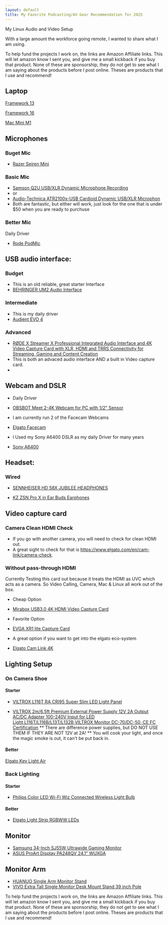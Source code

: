 ```yaml
---
layout: default
title: My Favorite Podcasting/AV Gear Recommendation for 2025
---
```


My Linux Audio and Video Setup

With a large amount the workforce going remote, I wanted to share what I am using.

To help fund the projects I work on, the links are Amazon Affiliate links. This will let amazon know I sent you, and give me a small kickback if you buy that product. None of these are sponsorship, they do not get to see what I am saying about the products before I post online. Theses are products that I use and recommend!

## Laptop 

[Framework 13](https://frame.work/products/laptop13-diy-intel-ultra-1) 

[Framework 16](https://frame.work/products/laptop16-diy-amd-7040)

[Mac Mini M1](https://amzn.to/3EEydC6)

## Microphones

### Buget Mic

* [Razer Seiren Mini](https://amzn.to/3OXjXqw)

### Basic Mic

* [Samson Q2U USB/XLR Dynamic Microphone Recording](https://amzn.to/3uU3hcH)
* or
* [Audio-Technica ATR2100x-USB Cardioid Dynamic USB/XLR Microphon](https://amzn.to/4jN5xah)
* Both are fantastic, but either will work, just look for the one that is under $50 when you are ready to purchuse

### Better Mic

Daily Driver
* [Rode PodMic](https://amzn.to/3P0mWyo)

## USB audio interface:

### Budget

* This is an old reliable, great starter Interface
* [BEHRINGER UM2 Audio Interface](https://amzn.to/4bUd9Us)

### Intermediate

* This is my daily driver
* [Audient EVO 4](https://amzn.to/42USA6k)

### Advanced
* [RØDE X Streamer X Professional Integrated Audio Interface and 4K Video Capture Card with XLR, HDMI and TRRS Connectivity for Streaming, Gaming and Content Creation](https://amzn.to/4gBUlue)
* This is both an advaced audio interface AND a built in Video capture card.
* 

## Webcam and DSLR

* Daily Driver 
* [OBSBOT Meet 2-4K Webcam for PC with 1/2" Sensor](https://amzn.to/415yarL)
  
* I am currently run 2 of the Facecam Webcams
* [Elgato Facecam](https://amzn.to/3wzziXZ)
  
* I Used my Sony A6400 DSLR as my daily Driver for many years
* [Sony A6400](https://amzn.to/3uX2mYU)

## Headset:

### Wired

* [SENNHEISER HD 58X JUBILEE HEADPHONES](https://drop.com/buy/massdrop-x-sennheiser-hd-58x-jubilee-headphones)

* [KZ ZSN Pro X in Ear Buds Earphones](https://amzn.to/3TgRy1l)

## Video capture card

### Camera Clean HDMI Check

* If you go with another camera, you will need to check for clean HDMI out.
* A great sight to check for that is https://www.elgato.com/en/cam-link/camera-check.

### Without pass-through HDMI

Currently Testing this card out because it treats the HDMI as UVC which acts as a camera.
So Video Calling, Camera, Mac & Linux all work out of the box.

* Cheap Option
* [Mirabox USB3.0 4K HDMI Video Capture Card](https://amzn.to/42TZ9Gd)

* Favorite Option
* [EVGA XR1 lite Capture Card](https://amzn.to/3IjocZY)

* A great option if you want to get into the elgato eco-system
* [Elgato Cam Link 4K](https://amzn.to/42YPZbw)

## Lighting Setup

### On Camera Shoe

#### Starter

* [VILTROX L116T RA CRI95 Super Slim LED Light Panel](https://amzn.to/49wuRff)

* [VILTROX 2m/6.5ft Premium External Power Supply 12V 2A Output AC/DC Adapter 100-240V Input for LED Light,L116T/L116B/L13T/L132B,VILTROX Monitor DC-70/DC-50, CE FC Certification](https://amzn.to/42WRDdA)
** There are difference power supplies, but DO NOT USE THEM IF THEY ARE NOT 12V at 2A!
** You will cook your light, and once the magic smoke is out, it can't be put back in.

#### Better

[Elgato Key Light Air](https://amzn.to/3SZ74NO)

### Back Lighting

#### Starter

* [Philips Color LED Wi-Fi Wiz Connected Wireless Light Bulb](https://amzn.to/48B51FJ)

#### Better

* [Elgato Light Strip RGBWW LEDs](https://amzn.to/3SVv5We)


## Monitor

* [Samsung 34-Inch SJ55W Ultrawide Gaming Monitor](https://amzn.to/4c8qhpl)
* [ASUS ProArt Display PA248QV 24.1” WUXGA](https://amzn.to/3IiVZCq)

## Monitor Arm

* [HUANUO Single Arm Monitor Stand](https://amzn.to/42VvZqa)
* [VIVO Extra Tall Single Monitor Desk Mount Stand 39 inch Pole](https://amzn.to/3uYm5aW)


To help fund the projects I work on, the links are Amazon Affiliate links. This will let amazon know I sent you, and give me a small kickback if you buy that product. None of these are sponsorship, they do not get to see what I am saying about the products before I post online. Theses are products that I use and recommend!
